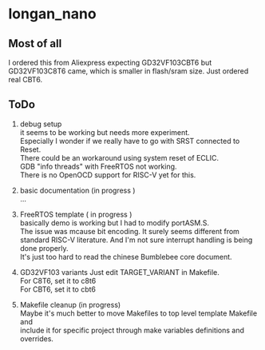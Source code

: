 # longan_nano

## Most of all
I ordered this from Aliexpress expecting GD32VF103CBT6 but GD32VF103C8T6 came, which is smaller in flash/sram size.
Just ordered real CBT6.

## ToDo
1. debug setup  
   it seems to be working but needs more experiment.  
   Especially I wonder if we really have to go with SRST connected to Reset.  
   There could be an workaround using system reset of ECLIC.  
   GDB "info threads" with FreeRTOS not working.  
   There is no OpenOCD support for RISC-V yet for this.
2. basic documentation (in progress )  
   ...
3. FreeRTOS template ( in progress )  
   basically demo is working but I had to modify portASM.S.  
   The issue was mcause bit encoding. It surely seems different from  
   standard RISC-V literature.
   And I'm not sure interrupt handling is being done properly.  
   It's just too hard to read the chinese Bumblebee core document.  
4. GD32VF103 variants
   Just edit TARGET_VARIANT in Makefile.  
   For C8T6, set it to c8t6  
   For CBT6, set it to cbt6

5. Makefile cleanup (in progress)  
   Maybe it's much better to move Makefiles to top level template Makefile and  
   include it for specific project through make variables definitions and overrides.
